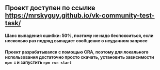 ## Проект доступен по ссылке https://mrskyguy.github.io/vk-community-test-task/
#### Шанс выпадения ошибки: 50%, поэтому не надо беспокоиться, если несколько раз подряд выпадает сообщение о неудачном запросе
#### Проект разрабатывался с помощью CRA, поэтому для локального использования достаточно просто скачать, установить зависимости `npm i` и запустить `npm run start`
